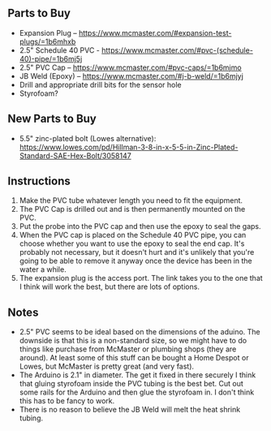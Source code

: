 ## Parts to Buy
* Expansion Plug – https://www.mcmaster.com/#expansion-test-plugs/=1b6mhxb
* 2.5" Schedule 40 PVC - https://www.mcmaster.com/#pvc-(schedule-40)-pipe/=1b6mj5j
* 2.5" PVC Cap – https://www.mcmaster.com/#pvc-caps/=1b6mjmo
* JB Weld (Epoxy) – https://www.mcmaster.com/#j-b-weld/=1b6mjyj
* Drill and appropriate drill bits for the sensor hole
* Styrofoam?

## New Parts to Buy
* 5.5" zinc-plated bolt (Lowes alternative): https://www.lowes.com/pd/Hillman-3-8-in-x-5-5-in-Zinc-Plated-Standard-SAE-Hex-Bolt/3058147

## Instructions
1) Make the PVC tube whatever length you need to fit the equipment.
2) The PVC Cap is drilled out and is then permanently mounted on the PVC.
3) Put the probe into the PVC cap and then use the epoxy to seal the gaps.
4) When the PVC cap is placed on the Schedule 40 PVC pipe, you can choose whether you want to use the epoxy to seal the end cap. It's probably not necessary, but it doesn't hurt and it's unlikely that you're going to be able to remove it anyway once the device has been in the water a while.
5) The expansion plug is the access port. The link takes you to the one that I think will work the best, but there are lots of options.

## Notes
* 2.5" PVC seems to be ideal based on the dimensions of the aduino. The downside is that this is a non-standard size, so we might have to do things like purchase from McMaster or plumbing shops (they are around). At least some of this stuff can be bought a Home Despot or Lowes, but McMaster is pretty great (and very fast).
* The Arduino is 2.1" in diameter. The get it fixed in there securely I think that gluing styrofoam inside the PVC tubing is the best bet. Cut out some rails for the Arduino and then glue the styrofoam in. I don't think this has to be fancy to work.
* There is no reason to believe the JB Weld will melt the heat shrink tubing.
